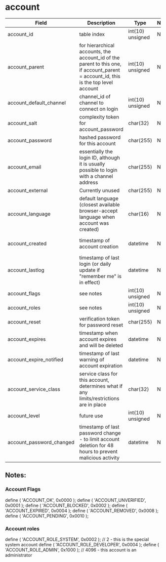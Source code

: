 # account
| Field                    | Description                                                                                                                        | Type             | Null | Key | Default             | Extra          |
| ------------------------ | ---------------------------------------------------------------------------------------------------------------------------------- | ---------------- | ---- | --- | ------------------- | -------------- |
| account_id               | table index                                                                                                                        | int(10) unsigned | NO   | PRI | NULL                | auto_increment |
| account_parent           | for hierarchical accounts, the account_id of the parent to this one, if account_parent = account_id, this is the top level account | int(10) unsigned | NO   | MUL | 0                   |                |
| account_default_channel  | channel_id of channel to connect on login                                                                                          | int(10) unsigned | NO   | MUL | 0                   |                |
| account_salt             | complexity token for account_password                                                                                              | char(32)         | NO   |     |                     |                |
| account_password         | hashed password for this account                                                                                                   | char(255)        | NO   |     |                     |                |
| account_email            | essentially the login ID, although it is usually possible to login with a channel address                                          | char(255)        | NO   | MUL |                     |                |
| account_external         | Currently unused                                                                                                                   | char(255)        | NO   | MUL |                     |                |
| account_language         | default language (closest available browser-accept language when account was created)                                              | char(16)         | NO   |     | en                  |                |
| account_created          | timestamp of account creation                                                                                                      | datetime         | NO   |     | 0000-00-00 00:00:00 |                |
| account_lastlog          | timestamp of last login (or daily update if "remember me" is in effect)                                                            | datetime         | NO   | MUL | 0000-00-00 00:00:00 |                |
| account_flags            | see notes                                                                                                                          | int(10) unsigned | NO   | MUL | 0                   |                |
| account_roles            | see notes                                                                                                                          | int(10) unsigned | NO   | MUL | 0                   |                |
| account_reset            | verification token for password reset                                                                                              | char(255)        | NO   |     |                     |                |
| account_expires          | timestamp when account expires and will be deleted                                                                                 | datetime         | NO   | MUL | 0000-00-00 00:00:00 |                |
| account_expire_notified  | timestamp of last warning of account expiration                                                                                    | datetime         | NO   |     | 0000-00-00 00:00:00 |                |
| account_service_class    | service class for this account, determines what if any limits/restrictions are in place                                            | char(32)         | NO   | MUL |                     |                |
| account_level            | future use                                                                                                                         | int(10) unsigned | NO   | MUL | 0                   |                |
| account_password_changed | timestamp of last password change - to limit account deletion for 48 hours to prevent malicious activity                           | datetime         | NO   | MUL | 0000-00-00 00:00:00 |                |

## Notes:



### Account Flags

define ( 'ACCOUNT_OK',           0x0000 );
define ( 'ACCOUNT_UNVERIFIED',   0x0001 );
define ( 'ACCOUNT_BLOCKED',      0x0002 );
define ( 'ACCOUNT_EXPIRED',      0x0004 );
define ( 'ACCOUNT_REMOVED',      0x0008 );
define ( 'ACCOUNT_PENDING',      0x0010 );

### Account roles

define ( 'ACCOUNT_ROLE_SYSTEM',    0x0002 ); // 2 - this is the special system account
define ( 'ACCOUNT_ROLE_DEVELOPER', 0x0004 );
define ( 'ACCOUNT_ROLE_ADMIN',     0x1000 ); // 4096 - this account is an administrator


